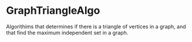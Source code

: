 # GraphTriangleAlgo
Algorithims that determines if there is a triangle of vertices in a graph, and that find the maximum independent set in a graph.
